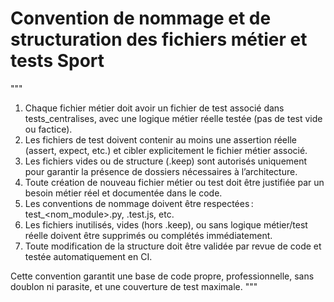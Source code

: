 # Convention de nommage et de structuration des fichiers métier et tests Sport

"""
1. Chaque fichier métier doit avoir un fichier de test associé dans tests_centralises, avec une logique métier réelle testée (pas de test vide ou factice).
2. Les fichiers de test doivent contenir au moins une assertion réelle (assert, expect, etc.) et cibler explicitement le fichier métier associé.
3. Les fichiers vides ou de structure (.keep) sont autorisés uniquement pour garantir la présence de dossiers nécessaires à l’architecture.
4. Toute création de nouveau fichier métier ou test doit être justifiée par un besoin métier réel et documentée dans le code.
5. Les conventions de nommage doivent être respectées : test_<nom_module>.py, <module>.test.js, etc.
6. Les fichiers inutilisés, vides (hors .keep), ou sans logique métier/test réelle doivent être supprimés ou complétés immédiatement.
7. Toute modification de la structure doit être validée par revue de code et testée automatiquement en CI.

Cette convention garantit une base de code propre, professionnelle, sans doublon ni parasite, et une couverture de test maximale.
"""
